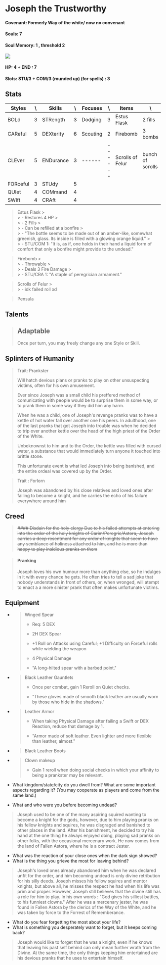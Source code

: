  
# Joseph the Trustworthy

#### Covenant: Formerly Way of the white/ now no convenant

#### Souls: 7

#### Soul Memory: 1 , threshold 2

![](https://static.zerochan.net/Patches.%28Dark.Souls%29.full.2137241.jpg)


#### HP: 4 + END : 7

#### Slots: STU/3 + COM/3 (rounded up) (for spells) : 3


## Stats

| Styles |  \ | Skills | \ | Focuses | \ | Items | \
| ------ | ------ | ------ | ------ | ------ | ------ | ------ | ------ |
| BOLd | 3 | STRength | 3 | Dodging | 3 | Estus Flask | 2 fills | 
| CAReful | 5 | DEXterity | 6 | Scouting | 2 | Firebomb | 3 bombs |
| CLEver | 5 | ENDurance | 3 |  ------ | ------ | Scrolls of Felur | bunch of scrolls |
| FORceful | 3 | STUdy | 5 |
| QUIet | 4 | COMmand | 4 |
| SWIft | 4 | CRAft | 4 |

> Estus Flask
	 >   
	 > - Restores 4 HP
	 >   
	 > - 2 Fills
	 >   
	 > - Can be refilled at a bonfire
	 >   
	 > - "The bottle seems to be made out of an amber-like, somewhat greenish, glass. Its inside is filled with a glowing orange liquid."
	 >   
	 > - STU/COM 1: "It is, as if, one holds in their hand a liquid form of comfort that only a bonfire might provide to the undead."

> Firebomb
	 >   
	 > - Throwable
	 >   
	 > - Deals 3 Fire Damage
	 >   
	 > - STU/CRA 1: "A staple of peregrician armament."

> Scrolls of Felur
	 >   
         > - idk failed roll xd

> Pensula

## Talents

> ## Adaptable
> Once per turn, you may freely change any one Style or Skill.

## Splinters of Humanity

> Trait: Prankster
>
> Will hatch devious plans or pranks to play on other unsuspecting victims, often for his own amusement.
> 
> Ever since Joseph was a small child his preffered method of comunicating with people would be to surprise them in some way, or to prank them in some way if they did him any harm. 
> 
> When he was a child, one of Joseph's revenge pranks was to have a kettle of hot water fall over another one his peers. In adulthood, one of the last pranks that got Joseph into trouble was when he decided to trip over another kettle over the head of the high priest of the Order of the White. 
> 
> Unbeknownst to him and to the Order, the kettle was filled with cursed water, a substance that would immediately turn anyone it touched into brittle stone.
>
> This unfortunate event is what led Joseph into being banished, and the entire ordeal was covered up by the Order.

> Trait : Forlorn
>
> Joseph was abandoned by his close relatives and loved ones after failing to become a knight, and he carries the echo of his failure everywhere around him

## Creed

> ~~#### Disdain for the holy clergy
> Due to his failed attempts at entering into the order of the holy knights of Carim/Peregric/Astora, Joseph carries a deep resentment for any order of knights that seem to have any semblance of holiness attached to him, and he is more than happy to play insidious pranks on them~~

> #### Pranking
> Joseph loves his own humour more than anything else, so he indulges in it with every chance he gets. He often tries to tell a sad joke that nobody understands in front of others, or, when wronged, will atempt to enact a a more sinister prank that often makes unfortunate victims.


## Equipment

- > Winged Spear
  >   
  >   - Req: 5 DEX
  >   
  >   - 2H DEX Spear
  >   
  >   - +1 Roll on Attacks using Careful; +1 Difficulty on Forceful rolls while wielding the weapon
  >   
  >   - 4 Physical Damage
  >   
  >   - "A long-hilted spear with a barbed point."

- > Black Leather Gauntlets
  >   
  >   - Once per combat, gain 1 Reroll on Quiet checks.
  >   
  >   - "These gloves made of smooth black leather are usually worn by those who hide in the shadows."

- > Leather Armor
  >   
  >   - When taking Physical Damage after failing a Swift or DEX Reaction, reduce that damage by 1.
  >   
  >   - "Armor made of soft leather. Even lighter and more flexible than leather, almost."

- > Black Leather Boots

- > Clown makeup
  >   
  >   - Gain 1 reroll when doing social checks in which your affinity to being a prankster may be relevant.


- What kingdom/state/city do you dwell from? What are some important aspects
regarding it? (You may cooperate as players and come from the same land.) 
- What and who were you before becoming undead?

> Joseph used to be one of the many aspiring squired wanting to become a knight for the gods, however, due to him playing pranks on his fellow knights and squires, he was disgraged and banished to other places in the land. After his banishment, he decided to try his hand at the one thing he always enjoyed doing, playing sad pranks on other folks, with the occasional mercenary work. He now comes from the land of Fallen Astora, where he is a contract Jester.

- What was the reaction of your close ones when the dark sign showed?
- What is the thing you grieve the most for leaving behind?

> Joseph's loved ones already abandoned him when he was declared unfit for the order, and him becoming undead is only divine retribution for his silly deeds. Joseph misses his fellow squires and mentor knights, but above all, he misses the respect he had when his life was prim and proper. However, Joseph still believes that the divine still has a role for him to play. In his own words : "God gives his silliest battles, to his funniest clowns."
> After he was a mercenary jester, he was found in Fallen Astora by the clerics of the Way of the White, and he was taken by force to the Forrest of Rememberance.

- What do you fear forgetting the most about your life?
- What is something you desperately want to forget, but it keeps coming back?

> Joseph would like to forget that he was a knight, even if he knows that leaving his past self behind can only mean further wrath from the Divine. At the same time, the only things keeping him entertained are his devious pranks that he uses to entertain himself.
